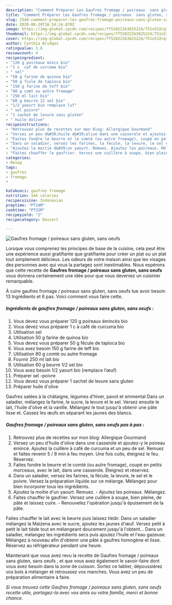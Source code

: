 ```yaml
---
description: "Comment Préparer Les Gaufres fromage / poireaux  sans gluten, sans oeufs "
title: "Comment Préparer Les Gaufres fromage / poireaux  sans gluten, sans oeufs "
slug: 2548-comment-preparer-les-gaufres-fromage-poireaux-sans-gluten-sans-oeufs
date: 2020-08-29T16:54:24.070Z
image: https://img-global.cpcdn.com/recipes/ff520222b3825224/751x532cq70/gaufres-fromage-poireaux-sans-gluten-sans-oeufs-photo-principale-de-la-recette.jpg
thumbnail: https://img-global.cpcdn.com/recipes/ff520222b3825224/751x532cq70/gaufres-fromage-poireaux-sans-gluten-sans-oeufs-photo-principale-de-la-recette.jpg
cover: https://img-global.cpcdn.com/recipes/ff520222b3825224/751x532cq70/gaufres-fromage-poireaux-sans-gluten-sans-oeufs-photo-principale-de-la-recette.jpg
author: Cynthia Bridges
ratingvalue: 3.8
reviewcount: 4
recipeingredient:
- "120 g poireaux mincs bio"
- "1 c  caf de curcuma bio"
- " sel"
- "50 g farine de quinoa bio"
- "50 g fcule de tapioca bio"
- "150 g farine de teff bio"
- "80 g comt ou autre fromage"
- "250 ml lait bio"
- "60 g beurre 12 sel bio"
- "1/2 yaourt bio remplace luf"
- " sel poivre"
- "1 sachet de levure sans gluten"
- " huile dolive"
recipeinstructions:
- "Retrouvez plus de recettes sur mon blog: Allergique Gourmand"
- "Versez un peu d&#39;huile d&#39;olive dans une casserole et ajoutez-y le poireau émincé. Ajoutez la cuillère à café de curcuma et un peu de sel. Remuez et faites revenir 5 / 8 min à feu moyen. Une fois cuits, éteignez le feu. Réservez."
- "Faites fondre le beurre et le comté (ou autre fromage), coupé en petits morceaux, avec le lait, dans une casserole. Éteignez et réservez."
- "Dans un saladier, versez les farines, la fécule, la levure, le sel et le poivre. Versez la préparation liquide sur ce mélange. Mélangez pour bien incorporer tous les ingrédients."
- "Ajoutez la moitie d&#39;un yaourt. Remuez. Ajoutez les poireaux. Mélangez."
- "Faites chauffer le gaufrier. Versez une cuillère à soupe, bien pleine, de pâte et laissez cuire. Renouvelez l&#39;opération jusqu&#39;à épuisement de la pâte."
categories:
- Resep
tags:
- gaufres
- fromage
- 

katakunci: gaufres fromage  
nutrition: 144 calories
recipecuisine: Indonesian
preptime: "PT24M"
cooktime: "PT32M"
recipeyield: "2"
recipecategory: Dessert

---
```



![Gaufres fromage / poireaux  sans gluten, sans oeufs ](https://img-global.cpcdn.com/recipes/ff520222b3825224/751x532cq70/gaufres-fromage-poireaux-sans-gluten-sans-oeufs-photo-principale-de-la-recette.jpg)

Lorsque vous comprenez les principes de base de la cuisine, cela peut être une expérience aussi gratifiante que gratifiante pour créer un plat ou un plat tout simplement délicieux. Les odeurs de votre maison ainsi que les visages des personnes avec qui vous la partagez sont inestimables. Nous espérons que cette recette de <strong> Gaufres fromage / poireaux  sans gluten, sans oeufs  </strong> vous donnera certainement une idée pour que vous deveniez un cuisinier remarquable.

<!--inarticleads1-->

À cuire gaufres fromage / poireaux  sans gluten, sans oeufs  tue avoir besoin 13 Ingrédients et 6 pas. Voici comment vous faire cette.

##### Ingrédients de gaufres fromage / poireaux  sans gluten, sans oeufs  :

1. Vous devez vous préparer 120 g poireaux émincés bio
1. Vous devez vous préparer 1 c à café de curcuma bio
1. Utilisation  sel
1. Utilisation 50 g farine de quinoa bio
1. Vous devez vous préparer 50 g fécule de tapioca bio
1. Vous avez besoin 150 g farine de teff bio
1. Utilisation 80 g comté ou autre fromage
1. Fournir 250 ml lait bio
1. Utilisation 60 g beurre 1/2 sel bio
1. Vous avez besoin 1/2 yaourt bio (remplace l’œuf)
1. Préparer  sel -poivre
1. Vous devez vous préparer 1 sachet de levure sans gluten
1. Préparer  huile d&#39;olive


Gaufres salées à la châtaigne, légumes d&#39;hiver, pavot et emmental Dans un saladier, mélangez la farine, le sucre, la levure et le sel. Versez ensuite le lait, l&#39;huile d&#39;olive et la vanille. Mélangez le tout jusqu&#39;à obtenir une pâte lisse et. Cassez les œufs en séparant les jaunes des blancs. 

<!--inarticleads2-->

##### Gaufres fromage / poireaux  sans gluten, sans oeufs  pas à pas :

1. Retrouvez plus de recettes sur mon blog: Allergique Gourmand
1. Versez un peu d&#39;huile d&#39;olive dans une casserole et ajoutez-y le poireau émincé. Ajoutez la cuillère à café de curcuma et un peu de sel. Remuez et faites revenir 5 / 8 min à feu moyen. Une fois cuits, éteignez le feu. Réservez.
1. Faites fondre le beurre et le comté (ou autre fromage), coupé en petits morceaux, avec le lait, dans une casserole. Éteignez et réservez.
1. Dans un saladier, versez les farines, la fécule, la levure, le sel et le poivre. Versez la préparation liquide sur ce mélange. Mélangez pour bien incorporer tous les ingrédients.
1. Ajoutez la moitie d&#39;un yaourt. Remuez. - Ajoutez les poireaux. Mélangez.
1. Faites chauffer le gaufrier. Versez une cuillère à soupe, bien pleine, de pâte et laissez cuire. - Renouvelez l&#39;opération jusqu&#39;à épuisement de la pâte.


Faites chauffer le lait avec le beurre puis laissez tiédir. Dans un saladier mélangez la Maïzena avec le sucre, ajoutez les jaunes d&#39;œuf. Versez petit à petit le lait tiède tout en mélangeant doucement jusqu&#39;à l&#39;obtent… Dans un saladier, mélangez les ingrédients secs puis ajoutez l&#39;huile et l&#39;eau gazeuse. Mélangez à nouveau afin d&#39;obtenir une pâte à gaufres homogène et lisse. Réservez au réfrigérateur pendant une heure. 

<!--inarticleads1-->

<p>
Maintenant que vous avez revu la recette de Gaufres fromage / poireaux  sans gluten, sans oeufs , et que vous avez également le savoir-faire dont vous avez besoin dans la zone de cuisson. Sortez ce tablier, dépoussiérez vos bols à mélanger et retroussez vos manches. Vous avez un peu de préparation alimentaire à faire.
</p>

<p>
<i>Si vous trouvez cette Gaufres fromage / poireaux  sans gluten, sans oeufs  recette utile, partagez-la avec vos amis ou votre famille, merci et bonne chance.</i>
</p>
